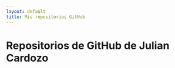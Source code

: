 ```yaml
---
layout: default
title: Mis repositorios GitHub
---
```


<h1>Repositorios de GitHub de Julian Cardozo</h1>
<ul id="repo-list"></ul>

<script>
  const username = 'juliancardozo';

  fetch(`https://api.github.com/users/${username}/repos`)
    .then(response => response.json())
    .then(repos => {
      const ul = document.getElementById('repo-list');
      repos.forEach(repo => {
        const li = document.createElement('li');
        li.innerHTML = `<a href="${repo.html_url}" target="_blank">${repo.name}</a> - ${repo.description || 'Sin descripción'}`;
        ul.appendChild(li);
      });
    })
    .catch(err => {
      document.body.innerHTML += '<p>Error cargando repositorios.</p>';
      console.error(err);
    });
</script>
